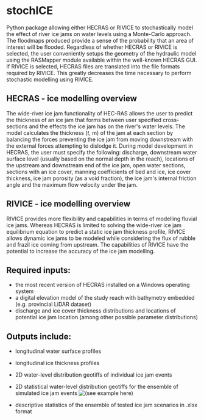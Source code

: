 # stochICE

Python package allowing either HECRAS or RIVICE to stochastically model the effect of river ice jams on water levels using a Monte-Carlo approach. The floodmaps produced provide a sense of the probability that an area of interest will be flooded.
Regardless of whether HECRAS or RIVICE is selected, the user conveniently setups the geometry of the hydraulic model using the RASMapper module available within the well-known HECRAS GUI. If RIVICE is selected, HECRAS files are translated into the file formats required by RIVICE. This greatly decreases the time necessary to perform stochastic modelling using RIVICE.

## HECRAS - ice modelling overview

The wide-river ice jam functionality of HEC-RAS allows the user to predict the thickness of an ice jam that forms between user specified cross-sections and the effects the ice jam has on the river's water levels. The model calculates the thickness ($t$, m) of the jam at each section by balancing the forces preventing the ice jam from moving downstream with the external forces attempting to dislodge it. During model development in HECRAS, the user must specify the following: discharge, downstream water surface level (usually based on the normal depth in the reach), locations of the upstream and downstream end of the ice jam, open water sections, sections with an ice cover, manning coefficients of bed and ice, ice cover thickness, ice jam porosity (as a void fraction), the ice jam's internal friction angle and the maximum flow velocity under the jam.

## RIVICE - ice modelling overview

RIVICE provides more flexibility and capabilities in terms of modelling fluvial ice jams. Whereas HECRAS is limited to solving the wide-river ice jam equilibrium equation to predict a static ice jam thickness profile, RIVICE allows dynamic ice jams to be modeled while considering the flux of rubble and frazil ice coming from upstream. The capabilities of RIVICE have the potential to increase the accuracy of the ice jam modelling. 

## Required inputs:

- the most recent version of HECRAS installed on a Windows operating system
- a digital elevation model of the study reach with bathymetry embedded (e.g. provincial LiDAR dataset)
- discharge and ice cover thickness distributions and locations of potential ice jam location (among other possible parameter distributions)

## Outputs include: 

- longitudinal water surface profiles
- longitudinal ice thickness profiles  
- 2D water-level distribution geotiffs of individual ice jam events
- 2D statistical water-level distribution geotiffs for the ensemble of simulated ice jam events
![(see example here)](https://github.com/GREAUS-code/stochICE/tree/main/imgs/stochMapExample.jpg?raw=true)

- descriptive statistics of the ensemble of tested ice jam scenarios in .xlsx format

